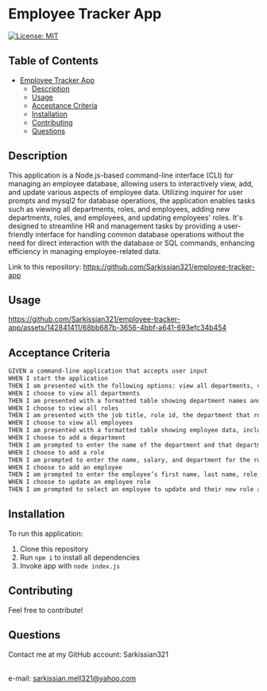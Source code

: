 # Employee Tracker App
[![License: MIT](https://img.shields.io/badge/License-MIT-yellow.svg)](https://opensource.org/licenses/MIT)

## Table of Contents
- [Employee Tracker App](#employee-tracker-app)
  - [Description](#description)
  - [Usage](#usage)
  - [Acceptance Criteria](#acceptance-criteria)
  - [Installation](#installation)
  - [Contributing](#contributing)
  - [Questions](#questions)

## Description
This application is a Node.js-based command-line interface (CLI) for managing an employee database, allowing users to interactively view, add, and update various aspects of employee data. Utilizing inquirer for user prompts and mysql2 for database operations, the application enables tasks such as viewing all departments, roles, and employees, adding new departments, roles, and employees, and updating employees' roles. It's designed to streamline HR and management tasks by providing a user-friendly interface for handling common database operations without the need for direct interaction with the database or SQL commands, enhancing efficiency in managing employee-related data.

Link to this repository: https://github.com/Sarkissian321/employee-tracker-app

## Usage
https://github.com/Sarkissian321/employee-tracker-app/assets/142841411/68bb687b-3656-4bbf-a641-693efc34b454

## Acceptance Criteria 

```md
GIVEN a command-line application that accepts user input
WHEN I start the application
THEN I am presented with the following options: view all departments, view all roles, view all employees, add a department, add a role, add an employee, and update an employee role
WHEN I choose to view all departments
THEN I am presented with a formatted table showing department names and department ids
WHEN I choose to view all roles
THEN I am presented with the job title, role id, the department that role belongs to, and the salary for that role
WHEN I choose to view all employees
THEN I am presented with a formatted table showing employee data, including employee ids, first names, last names, job titles, departments, salaries, and managers that the employees report to
WHEN I choose to add a department
THEN I am prompted to enter the name of the department and that department is added to the database
WHEN I choose to add a role
THEN I am prompted to enter the name, salary, and department for the role and that role is added to the database
WHEN I choose to add an employee
THEN I am prompted to enter the employee’s first name, last name, role, and manager, and that employee is added to the database
WHEN I choose to update an employee role
THEN I am prompted to select an employee to update and their new role and this information is updated in the database
```

## Installation
To run this application:

1. Clone this repository
2. Run ```npm i``` to install all dependencies
3. Invoke app with ```node index.js``` 


## Contributing
Feel free to contribute!

## Questions
Contact me at my GitHub account: Sarkissian321

<br> e-mail: sarkissian.mell321@yahoo.com </br>
